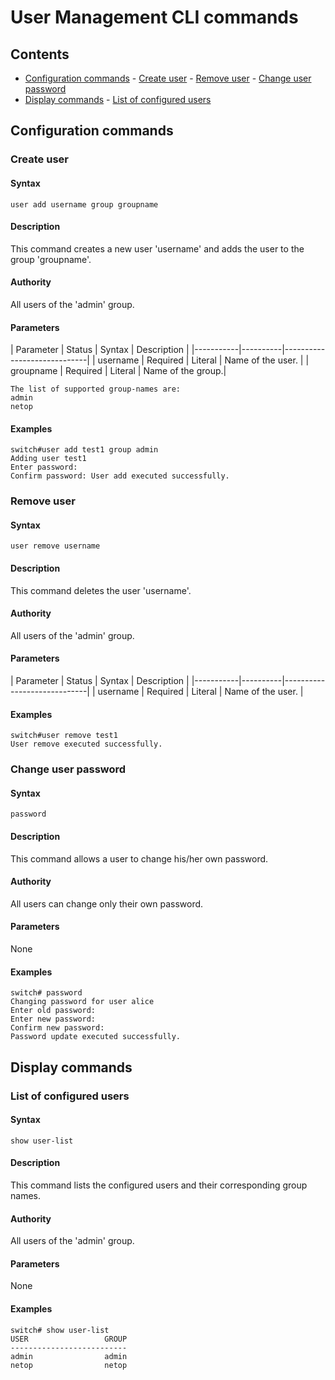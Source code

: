 # User Management CLI commands

## Contents

- [Configuration commands](#configuration-commands)
       - [Create user](#create-user)
       - [Remove user](#remove-user)
       - [Change user password](#change-user-password)
- [Display commands](#display-commands)
       - [List of configured users](#List-of-configured-users)


## Configuration commands
###  Create user
#### Syntax
```
user add username group groupname
```
#### Description
This command creates a new user 'username' and adds the user to the group 'groupname'.
#### Authority
All users of the 'admin' group.
#### Parameters
| Parameter | Status   | Syntax  | Description       |
|-----------|----------|-----------------------------|
| username  | Required | Literal | Name of the user. |
| groupname | Required | Literal | Name of the group.|
```
The list of supported group-names are:
admin
netop
```
#### Examples
```
switch#user add test1 group admin
Adding user test1
Enter password:
Confirm password: User add executed successfully.
```

###  Remove user
#### Syntax
```
user remove username
```
#### Description
This command deletes the user 'username'.
#### Authority
All users of the 'admin' group.
#### Parameters
| Parameter | Status   | Syntax  | Description       |
|-----------|----------|-----------------------------|
| username  | Required | Literal | Name of the user. |
#### Examples
```
switch#user remove test1
User remove executed successfully.
```

### Change user password
#### Syntax
```
password
```
#### Description
This command allows a user to change his/her own password.
#### Authority
All users can change only their own password.
#### Parameters
None
#### Examples
```
switch# password
Changing password for user alice
Enter old password:
Enter new password:
Confirm new password:
Password update executed successfully.
```

## Display commands
###  List of configured users
#### Syntax
```
show user-list
```
#### Description
This command lists the configured users and their corresponding group names.
#### Authority
All users of the 'admin' group.
#### Parameters
None
#### Examples
```
switch# show user-list
USER                 GROUP
--------------------------
admin                admin
netop                netop
```
